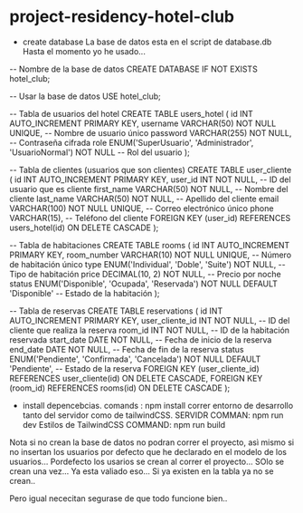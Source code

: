 # project-residency-hotel-club
- create database
  La base de datos esta en el script de database.db
  Hasta el momento yo he usado...

-- Nombre de la base de datos
CREATE DATABASE IF NOT EXISTS hotel_club;

-- Usar la base de datos
USE hotel_club;

-- Tabla de usuarios del hotel
CREATE TABLE users_hotel (
  id INT AUTO_INCREMENT PRIMARY KEY,
  username VARCHAR(50) NOT NULL UNIQUE, -- Nombre de usuario único
  password VARCHAR(255) NOT NULL,       -- Contraseña cifrada
  role ENUM('SuperUsuario', 'Administrador', 'UsuarioNormal') NOT NULL -- Rol del usuario
);

-- Tabla de clientes (usuarios que son clientes)
CREATE TABLE user_cliente (
  id INT AUTO_INCREMENT PRIMARY KEY,
  user_id INT NOT NULL, -- ID del usuario que es cliente
  first_name VARCHAR(50) NOT NULL, -- Nombre del cliente
  last_name VARCHAR(50) NOT NULL, -- Apellido del cliente
  email VARCHAR(100) NOT NULL UNIQUE, -- Correo electrónico único
  phone VARCHAR(15), -- Teléfono del cliente
  FOREIGN KEY (user_id) REFERENCES users_hotel(id) ON DELETE CASCADE
);

-- Tabla de habitaciones
CREATE TABLE rooms (
  id INT AUTO_INCREMENT PRIMARY KEY,
  room_number VARCHAR(10) NOT NULL UNIQUE, -- Número de habitación único
  type ENUM('Individual', 'Doble', 'Suite') NOT NULL, -- Tipo de habitación
  price DECIMAL(10, 2) NOT NULL, -- Precio por noche
  status ENUM('Disponible', 'Ocupada', 'Reservada') NOT NULL DEFAULT 'Disponible' -- Estado de la habitación
);

-- Tabla de reservas
CREATE TABLE reservations (
  id INT AUTO_INCREMENT PRIMARY KEY,
  user_cliente_id INT NOT NULL, -- ID del cliente que realiza la reserva
  room_id INT NOT NULL, -- ID de la habitación reservada
  start_date DATE NOT NULL, -- Fecha de inicio de la reserva
  end_date DATE NOT NULL, -- Fecha de fin de la reserva
  status ENUM('Pendiente', 'Confirmada', 'Cancelada') NOT NULL DEFAULT 'Pendiente', -- Estado de la reserva
  FOREIGN KEY (user_cliente_id) REFERENCES user_cliente(id) ON DELETE CASCADE,
  FOREIGN KEY (room_id) REFERENCES rooms(id) ON DELETE CASCADE
);

- install depencebcias.
   comands : npm install
   correr entorno de desarrollo tanto del servidor como de tailwindCSS.
   SERVIDR COMMAN: npm run dev
   Estilos de TailwindCSS COMMAND: npm run build


Nota si no crean la base de datos no podran correr el proyecto, asì mismo si no insertan los usuarios por defecto que he declarado en el modelo de los usuarios...
Pordefecto los usarios se crean al correr el proyecto... SOlo se crean una vez... Ya esta valiado eso... Si ya existen en la tabla ya no se crean..

Pero igual nececitan segurase de que todo funcione bien..




